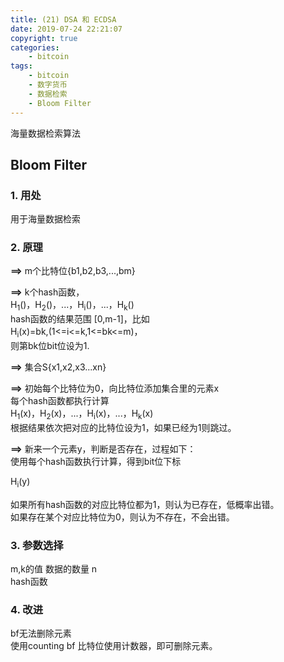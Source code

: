 ```yaml
---
title: (21) DSA 和 ECDSA
date: 2019-07-24 22:21:07
copyright: true
categories:
    - bitcoin
tags:
    - bitcoin
    - 数字货币
    - 数据检索
    - Bloom Filter
---
```

海量数据检索算法

<!-- more -->

## **Bloom Filter**



### **1. 用处**

用于海量数据检索 



### **2. 原理**

**==>** m个比特位{b1,b2,b3,...,bm} 

**==>** k个hash函数，   
H<sub>1</sub>()，H<sub>2</sub>()，...，H<sub>i</sub>()，...，H<sub>k</sub>()    
hash函数的结果范围 [0,m-1]，比如    
H<sub>i</sub>(x)=bk,(1<=i<=k,1<=bk<=m)，    
则第bk位bit位设为1. 

**==>** 集合S{x1,x2,x3...xn} 

**==>** 初始每个比特位为0，向比特位添加集合里的元素x    
每个hash函数都执行计算  
H<sub>1</sub>(x)，H<sub>2</sub>(x)，...，H<sub>i</sub>(x)，...，H<sub>k</sub>(x)    
根据结果依次把对应的比特位设为1，如果已经为1则跳过。    

**==>** 新来一个元素y，判断是否存在，过程如下：     
使用每个hash函数执行计算，得到bit位下标 

H<sub>i</sub>(y)

如果所有hash函数的对应比特位都为1，则认为已存在，低概率出错。   
如果存在某个对应比特位为0，则认为不存在，不会出错。



### **3. 参数选择**

m,k的值 
数据的数量 n    
hash函数    



### **4. 改进**

bf无法删除元素  
使用counting bf 
比特位使用计数器，即可删除元素。    

